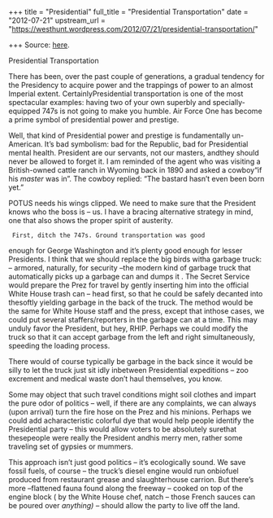 +++
title = "Presidential"
full_title = "Presidential Transportation"
date = "2012-07-21"
upstream_url = "https://westhunt.wordpress.com/2012/07/21/presidential-transportation/"

+++
Source: [here](https://westhunt.wordpress.com/2012/07/21/presidential-transportation/).

Presidential Transportation



There has been, over the past couple of generations, a gradual tendency
for the Presidency to acquire power and the trappings of power to an
almost Imperial extent. CertainlyPresidential transportation is one of
the most spectacular examples: having two of your own superbly and
specially-equipped 747s is not going to make you humble. Air Force One
has become a prime symbol of presidential power and prestige.

 Well, that kind of Presidential power and prestige is
fundamentally un-American. It’s bad symbolism: bad for the Republic,
bad for Presidential mental health. President are our servants, not our
masters, andthey should never be allowed to forget it. I am reminded
of the agent who was visiting a British-owned cattle ranch in Wyoming
back in 1890 and asked a cowboy“if his *master* was in”. The cowboy
replied: “The bastard hasn’t even been born yet.”

 POTUS needs his wings clipped.  We need to make sure that
the President knows who the boss is – us. I have a bracing
alternative strategy in mind, one that also shows the proper spirit of
austerity.

     First, ditch the 747s. Ground transportation was good
enough for George Washington and it’s plenty good enough for lesser
Presidents. I think that we should replace the big birds witha
garbage truck: – armored, naturally, for security –the modern kind of
garbage truck that automatically picks up a garbage can and dumps it .
The Secret Service would prepare the Prez for travel by gently inserting
him into the official White House trash can – head first, so that he
could be safely decanted into thesoftly yielding garbage in the back of
the truck. The method would be the same for White House staff and the
press, except that inthose cases, we could put several
staffers/reporters in the garbage can at a time. This may unduly favor
the President, but hey, RHIP. Perhaps we could modify the truck so that
it can accept garbage from the left and right simultaneously, speeding
the loading process.

 There would of course typically be garbage in the back since
it would be silly to let the truck just sit idly inbetween Presidential
expeditions – zoo excrement and medical waste don’t haul themselves,
you know.

 Some may object that such travel conditions might soil
clothes and impart the pure odor of politics – well, if there are any
complaints, we can always (upon arrival) turn the fire hose on the Prez
and his minions. Perhaps we could add acharacteristic colorful dye
that would help people identify the Presidential party – this would
allow voters to be absolutely surethat thesepeople were really the
President andhis merry men, rather some traveling set of gypsies or
mummers.

This approach isn’t just good politics – it’s ecologically
sound. We save fossil fuels, of course – the truck’s diesel engine
would run onbiofuel produced from restaurant grease and slaughterhouse
carrion. But there’s more –flattened fauna found along the freeway –
cooked on top of the engine block ( by the White House chef, natch –
those French sauces can be poured over *anything) –* should allow the
party to live off the land.

